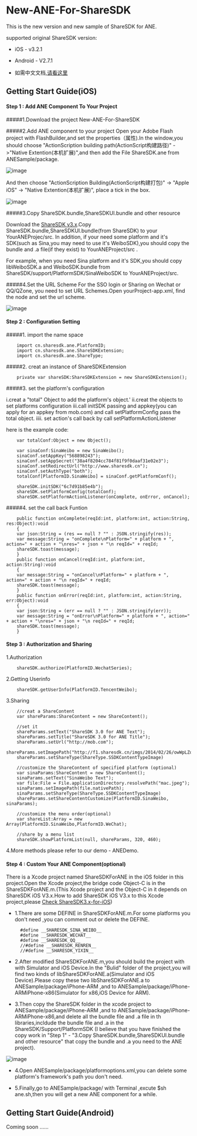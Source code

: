 # New-ANE-For-ShareSDK

This is the new version and new sample of ShareSDK for ANE.

supported original ShareSDK version:

- iOS - v3.2.1 
- Android - V2.7.1


- 如需中文文档,[请看这里](http://wiki.mob.com/sharesdk-ios-for-ane/)

## Getting Start Guide(iOS)

#### Step 1 : Add ANE Component To Your Project 

#####1.Download the project New-ANE-For-ShareSDK

#####2.Add ANE component to your project
Open your Adobe Flash project with FlashBuilder,and set the properties（属性).In the window,you should choose "ActionScription building path(ActionScript构建路径)" ->"Native Extention(本机扩展)",and then add the File ShareSDK.ane from  
 ANESample/package.

![image](http://wiki.mob.com/wp-content/uploads/2015/12/1.jpg)

And then choose "ActionScription Building(ActionScript构建打包)" -> "Apple iOS" -> "Native Extention(本机扩展)", place a tick in the box.

![image](http://wiki.mob.com/wp-content/uploads/2015/12/2.jpg)

#####3.Copy ShareSDK.bundle,ShareSDKUI.bundle and other resource

Download the [ShareSDK v3.x](https://github.com/MobClub/ShareSDK3.x-for-iOS).Copy ShareSDK.bundle,ShareSDKUI.bundle(from ShareSDK) to your  YourANEProjec/src.
In addition, if your need some platform and it's SDK(such as Sina,you may need to use it's WeiboSDK),you should copy the bundle and .a file(if they exist) to YourANEProject/src .

For example, when you need Sina platform and it's SDK,you should copy libWeiboSDK.a and WeiboSDK.bundle from ShareSDK/support/PlatformSDK/SinaWeiboSDK to YourANEProject/src.

#####4.Set the URL Scheme
For the SSO login or Sharing on Wechat or QQ/QZone, you need to set URL Schemes.Open yourProject-app.xml, find the node <iPhone><InfoAdditions> and set the url scheme.

![image](http://wiki.mob.com/wp-content/uploads/2015/12/3.jpg)


#### Step 2 : Configuration Setting 

#####1. import the name space

        import cn.sharesdk.ane.PlatformID;
        import cn.sharesdk.ane.ShareSDKExtension;
        import cn.sharesdk.ane.ShareType;

#####2. creat an instance of ShareSDKExtension

        private var shareSDK:ShareSDKExtension = new ShareSDKExtension();

#####3. set the platform's configuration

i.creat a "total" Object to add the platform's object.'
ii.creat the objects to set platforms configuration
iii.call initSDK passing and appkey(you can apply for an appkey from mob.com) and call setPlatformConfig pass the total object.
iiii. set action's call back by call setPlatformActionListener 

here is the example code:

        var totalConf:Object = new Object();

        var sinaConf:SinaWeibo = new SinaWeibo();				
        sinaConf.setAppKey("568898243");
        sinaConf.setAppSecret("38a4f8204cc784f81f9f0daaf31e02e3");
        sinaConf.setRedirectUrl("http://www.sharesdk.cn");
        sinaConf.setAuthType("both");
        totalConf[PlatformID.SinaWeibo] = sinaConf.getPlatformConf();

        shareSDK.initSDK("6c7d91b85e4b");  
        shareSDK.setPlatformConfig(totalConf);
        shareSDK.setPlatformActionListener(onComplete, onError, onCancel);


#####4. set the call back Funtion

        public function onComplete(reqId:int, platform:int, action:String, res:Object):void
        {
        var json:String = (res == null ? "" : JSON.stringify(res));
        var message:String = "onComplete\nPlatform=" + platform + ", action=" + action + "\nres=" + json + "\n reqId=" + reqId;
        shareSDK.toast(message);
        }		
        public function onCancel(reqId:int, platform:int, action:String):void 
        {
        var message:String = "onCancel\nPlatform=" + platform + ", action=" + action + "\n reqId=" + reqId;
        shareSDK.toast(message);
        }		
        public function onError(reqId:int, platform:int, action:String, err:Object):void 
        {
        var json:String = (err == null ? "" : JSON.stringify(err));
        var message:String = "onError\nPlatform=" + platform + ", action=" + action + "\nres=" + json + "\n reqId=" + reqId;
        shareSDK.toast(message);
        }


#### Step 3 : Authorization and Sharing

1.Authorization

        shareSDK.authorize(PlatformID.WechatSeries);

2.Getting Userinfo

        shareSDK.getUserInfo(PlatformID.TencentWeibo);

3.Sharing

        //creat a ShareContent
        var shareParams:ShareContent = new ShareContent();
        
        //set it
        shareParams.setText("ShareSDK 3.0 for ANE Text");
        shareParams.setTitle("ShareSDK 3.0 for ANE Title");
        shareParams.setUrl("http://mob.com");
        shareParams.setImagePath("http://f1.sharesdk.cn/imgs/2014/02/26/owWpLZo_638x960.jpg");
        shareParams.setShareType(ShareType.SSDKContentTypeImage)

        //customize the ShareContent of specified platform (optional)	
        var sinaParams:ShareContent = new ShareContent();
        sinaParams.setText("SinaWeibo Text");
        var file:File = File.applicationDirectory.resolvePath("mac.jpeg");
        sinaParams.setImagePath(file.nativePath);
        sinaParams.setShareType(ShareType.SSDKContentTypeImage)
        shareParams.setShareContentCustomize(PlatformID.SinaWeibo, sinaParams);
    
        //customize the menu order(optional)
        var shareList:Array = new Array(PlatformID.SinaWeibo,PlatformID.WeChat);
        
        //share by a menu list
        shareSDK.showPlatformList(null, shareParams, 320, 460);

4.More methods please refer to our demo - ANEDemo.


#### Step 4 : Custom Your ANE Component(optional)

There is a Xcode project named ShareSDKForANE in the iOS folder in this project.Open the Xcode project,the bridge code Object-C is in the ShareSDKForANE.m.(This Xcode project and the Object-C in it depends on ShareSDK iOS V3.x.How to add ShareSDK iOS V3.x to this Xcode project,please [Check  ShareSDK3.x-for-iOS](https://github.com/MobClub/ShareSDK3.x-for-iOS))

- 1.There are some DEFINE in ShareSDKForANE.m.For some platforms you don't need ,you can comment out or delete the DEFINE.

        #define __SHARESDK_SINA_WEIBO__
        #define __SHARESDK_WECHAT__
        #define __SHARESDK_QQ__
        //#define __SHARESDK_RENREN__
        //#define __SHARESDK_YIXIN__

- 2.After modified ShareSDKForANE.m,you should build the project with with Simulator and iOS Device.In the "Bulid" folder of the project,you will find two kinds of libShareSDKForANE.a(Simulator and iOS Device).Please copy these  two libShareSDKForANE.a to ANESample/package/iPhone-ARM ,and to ANESample/package/iPhone-ARMiPhone-x86(Simulator for x86,iOS Device for ARM).

- 3.Then copy the ShareSDK folder in the xcode project to ANESample/package/iPhone-ARM ,and to ANESample/package/iPhone-ARMiPhone-x86,and delete all the bundle file and .a file in th libraries,incldude the bundle file and .a in the ShareSDK/Support/PlatformSDK (I believe that you have finished the copy work in "Step 1" - "3.Copy ShareSDK.bundle,ShareSDKUI.bundle and other resource" that copy the bundle and .a you need to the ANE project).

![image](http://wiki.mob.com/wp-content/uploads/2015/12/4.jpg)

- 4.Open ANESample/package/platformoptions.xml,you can delete some platform's framework's path you don't need.

- 5.Finally,go to ANESample/package/ with Terminal ,excute $sh ane.sh,then you will get a new ANE component for a while.

## Getting Start Guide(Android)

Coming soon ......
